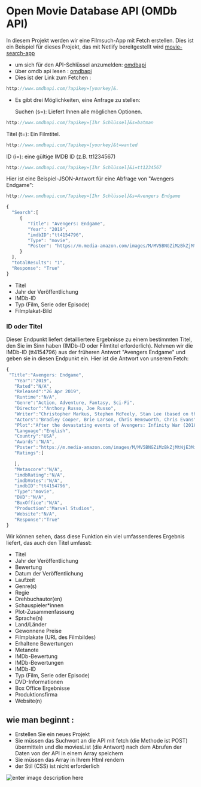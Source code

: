 # Open Movie Database API (OMDb API)

In diesem Projekt werden wir eine Filmsuch-App mit Fetch erstellen.
Dies ist ein Beispiel für dieses Projekt, das mit Netlify bereitgestellt wird
[movie-search-app](https://compassionate-stonebraker-36a5b5.netlify.app/)

-   um sich für den API-Schlüssel anzumelden: [omdbapi](https://www.omdbapi.com/apikey.aspx)
-   über omdb api lesen : [omdbapi](http://www.omdbapi.com/)
-   Dies ist der Link zum Fetchen :

```javascript
http://www.omdbapi.com/?apikey=[yourkey]&.
```

-   Es gibt drei Möglichkeiten, eine Anfrage zu stellen:

    Suchen (s=): Liefert Ihnen alle möglichen Optionen.

```javascript
http://www.omdbapi.com/?apikey=[Ihr Schlüssel]&s=batman
```

Titel (t=): Ein Filmtitel.

```javascript
http://www.omdbapi.com/?apikey=[yourkey]&t=wanted
```

ID (i=): eine gültige IMDB ID (z.B. tt1234567)

```javascript
http://www.omdbapi.com/?apikey=[Ihr Schlüssel]&i=tt1234567
```

Hier ist eine Beispiel-JSON-Antwort für eine Abfrage von "Avengers Endgame":

```javascript
http://www.omdbapi.com/?apikey=[Ihr Schlüssel]&s=Avengers Endgame
```

```javascript
{
  "Search":[
     {
        "Title": "Avengers: Endgame",
        "Year": "2019",
        "imdbID":"tt4154796",
        "Type": "movie",
        "Poster": "https://m.media-amazon.com/images/M/MV5BNGZiMzBkZjMtNjE3Mi00MWNlLWIyYjItYTk3MjY0Yjg5ODZkXkEyXkFqcGdeQXVyNDg4NjY5OTQ@._V1_SX300.jpg"
     }
  ],
  "totalResults": "1",
  "Response": "True"
}
```

-   Titel
-   Jahr der Veröffentlichung
-   IMDb-ID
-   Typ (Film, Serie oder Episode)
-   Filmplakat-Bild

### ID oder Titel

Dieser Endpunkt liefert detailliertere Ergebnisse zu einem bestimmten Titel, den Sie im Sinn haben (IMDb-ID oder Filmtitel erforderlich).
Nehmen wir die IMDb-ID (tt4154796) aus der früheren Antwort "Avengers Endgame" und geben sie in diesen Endpunkt ein. Hier ist die Antwort von unserem Fetch:

```javascript
{
 "Title":"Avengers: Endgame",
   "Year":"2019",
   "Rated":"N/A",
   "Released":"26 Apr 2019",
   "Runtime":"N/A",
   "Genre":"Action, Adventure, Fantasy, Sci-Fi",
   "Director":"Anthony Russo, Joe Russo",
   "Writer":"Christopher Markus, Stephen McFeely, Stan Lee (based on the Marvel comics by), Jack Kirby (based on the Marvel comics by), Jim Starlin (comic book)",
   "Actors":"Bradley Cooper, Brie Larson, Chris Hemsworth, Chris Evans",
   "Plot":"After the devastating events of Avengers: Infinity War (2018), the universe is in ruins. With the help of remaining allies, the Avengers assemble once more in order to undo Thanos' actions and restore order to the universe.",
   "Language":"English",
   "Country":"USA",
   "Awards":"N/A",
   "Poster":"https://m.media-amazon.com/images/M/MV5BNGZiMzBkZjMtNjE3Mi00MWNlLWIyYjItYTk3MjY0Yjg5ODZkXkEyXkFqcGdeQXVyNDg4NjY5OTQ@._V1_SX300.jpg",
   "Ratings":[

   ],
   "Metascore":"N/A",
   "imdbRating":"N/A",
   "imdbVotes":"N/A",
   "imdbID":"tt4154796",
   "Type":"movie",
   "DVD":"N/A",
   "BoxOffice":"N/A",
   "Production":"Marvel Studios",
   "Website":"N/A",
   "Response":"True"
}

```

Wir können sehen, dass diese Funktion ein viel umfassenderes Ergebnis liefert, das auch den Titel umfasst:

-   Titel
-   Jahr der Veröffentlichung
-   Bewertung
-   Datum der Veröffentlichung
-   Laufzeit
-   Genre(s)
-   Regie
-   Drehbuchautor(en)
-   Schauspieler\*innen
-   Plot-Zusammenfassung
-   Sprache(n)
-   Land/Länder
-   Gewonnene Preise
-   Filmplakate (URL des Filmbildes)
-   Erhaltene Bewertungen
-   Metanote
-   IMDb-Bewertung
-   IMDb-Bewertungen
-   IMDb-ID
-   Typ (Film, Serie oder Episode)
-   DVD-Informationen
-   Box Office Ergebnisse
-   Produktionsfirma
-   Website(n)

## wie man beginnt :

-   Erstellen Sie ein neues Projekt
-   Sie müssen das Suchwort an die API mit fetch (die Methode ist POST) übermitteln und die moviesList (die Antwort) nach dem Abrufen der Daten von der API in einem Array speichern
-   Sie müssen das Array in Ihrem Html rendern
-   der Stil (CSS) ist nicht erforderlich

![enter image description here](https://drscdn.500px.org/photo/1021917306/m=900/v2?sig=2c4b4b9b6f9005ccb25a5794a89d97243f12ac6bc9fa22eb393a664c0e9c52fe)
